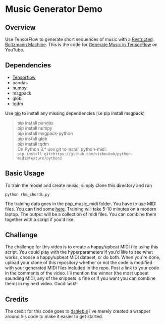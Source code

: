 # Music Generator Demo

## Overview
Use TensorFlow to generate short sequences of music with a [Restricted Boltzmann Machine](http://deeplearning4j.org/restrictedboltzmannmachine.html). This is the code for [Generate Music in TensorFlow]() on YouTube.

## Dependencies

* [Tensorflow](https://www.tensorflow.org/versions/r0.10/get_started/os_setup.html)
* pandas
* numpy
* msgpack
* glob
* tqdm

Use [pip](https://pypi.python.org/pypi/pip) to install any missing dependencies (i.e pip install msgpack)
> pip install pandas <br>
> pip install numpy <br>
> pip install msgpack-python <br>
> pip install glob <br>
> pip install tqdm <br>
> On Python 3.* use git to install python-midi: <br>
> ``` pip install git+https://github.com/vishnubob/python-midi@feature/python3 ```  <br>

## Basic Usage
To train the model and create music, simply clone this directory and run
```
python rbm_chords.py
```

The training data goes in the pop_music_midi folder. You have to use MIDI files. You can find some [here](http://www.midiworld.com/files/). Training will take 5-10 minutes on a modern laptop. The output will be a collection of midi files. You can combine them together with a script if you'd like.

## Challenge

The challenge for this video is to create a happy/upbeat MIDI file using this script. You could play with the hyperparameters if you'd like to see what works, choose a happy/upbeat MIDI dataset, or do both. When you're done, upload your clone of this repository whether or not the code is modified with your generated MIDI files included in the repo. Post a link to your code in the comments of the video. I'll mention the winner (the most upbeat sounding MIDI, any of the snippets is fine or if you want you can combine them) in my next video. Good luck!!

## Credits

The credit for this code goes to [dshieble](https://github.com/dshieble) i've merely created a wrapper around his code to make it easier to get started.
